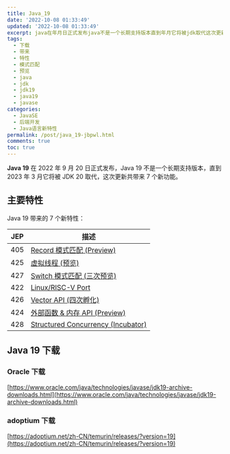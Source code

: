 ```yaml
---
title: Java_19
date: '2022-10-08 01:33:49'
updated: '2022-10-08 01:33:49'
excerpt: java在年月日正式发布java不是一个长期支持版本直到年月它将被jdk取代这次更新共带来个新功能。主要特性java带来的个新特性_jep描述record模式匹配(preview)虚拟线程(预览)switch模式匹配(三次预览)linuxriscvportvectorapi(四次孵化)外部函数内存api(preview)structuredconcurrency(incubator)java下载oracle下载https_wwworaclecomjavatechnologiesjavasejdkarchi
tags:
  - 下载
  - 带来
  - 特性
  - 模式匹配
  - 预览
  - java
  - jdk
  - jdk19
  - java19
  - javase
categories:
  - JavaSE
  - 后端开发
  - Java语言新特性
permalink: /post/java_19-jbpwl.html
comments: true
toc: true
---
```

**Java 19** 在 2022 年 9 月 20 日正式发布，Java 19 不是一个长期支持版本，直到 2023 年 3 月它将被 JDK 20 取代，这次更新共带来 7 个新功能。

## 主要特性

Java 19 带来的 7 个新特性：

|JEP|描述|
| ---| ----|
|405|[Record 模式匹配 (Preview)](https://openjdk.org/jeps/405)|
|425|[虚拟线程 (预览)](https://openjdk.org/jeps/425)|
|427|[Switch 模式匹配 (三次预览)](https://openjdk.org/jeps/427)|
|422|[Linux/RISC-V Port](https://openjdk.org/jeps/422)|
|426|[Vector API (四次孵化)](https://openjdk.org/jeps/426)|
|424|[外部函数 &amp; 内存 API (Preview)](https://openjdk.org/jeps/424)|
|428|[Structured Concurrency (Incubator)](https://openjdk.org/jeps/428)|

## Java 19 下载

### Oracle 下载

[https://www.oracle.com/java/technologies/javase/jdk19-archive-downloads.html](https://www.oracle.com/java/technologies/javase/jdk19-archive-downloads.html)

### adoptium 下载

[https://adoptium.net/zh-CN/temurin/releases/?version=19](https://adoptium.net/zh-CN/temurin/releases/?version=19)

‍